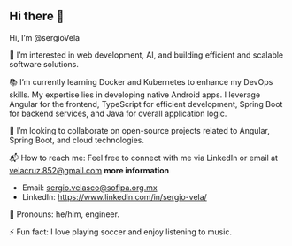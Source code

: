## Hi there 👋

<!--
**SergioVela/SergioVela** is a ✨ _special_ ✨ repository because its `README.md` (this file) appears on your GitHub profile.

Here are some ideas to get you started:

- 🔭 I’m currently working on ...
- 🌱 I’m currently learning ...
- 👯 I’m looking to collaborate on ...
- 🤔 I’m looking for help with ...
- 💬 Ask me about ...
- 📫 How to reach me: ...
- 😄 Pronouns: ...
- ⚡ Fun fact: ...
-->
Hi, I’m @sergioVela

🌱 I’m interested in web development, AI, and building efficient and scalable software solutions.
    
📚 I’m currently learning Docker and Kubernetes to enhance my DevOps skills.
    My expertise lies in developing native Android apps. I leverage Angular for the frontend, TypeScript for efficient development, Spring Boot for backend services, and Java for overall application logic.

🤝 I’m looking to collaborate on open-source projects related to Angular, Spring Boot, and cloud technologies.

📬 How to reach me: Feel free to connect with me via LinkedIn or email at velacruz.852@gmail.com
    **more information**
* Email: sergio.velasco@sofipa.org.mx
* LinkedIn: https://www.linkedin.com/in/sergio-vela/

👤 Pronouns: he/him, engineer.

⚡ Fun fact: I love playing soccer and enjoy listening to music.


